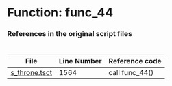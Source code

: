 # Function: func_44
### References in the original script files

#

| File | Line Number | Reference code |
| --- | --- | --- |
| [s_throne.tsct](../../../out/s_throne.tsct#L1564) | 1564 | call func_44() |
